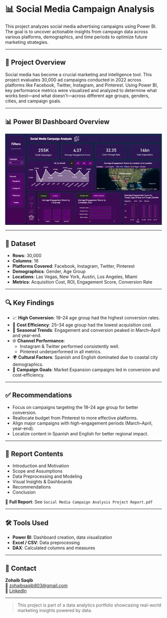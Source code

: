 # 📊 Social Media Campaign Analysis

This project analyzes social media advertising campaigns using Power BI. The goal is to uncover actionable insights from campaign data across various platforms, demographics, and time periods to optimize future marketing strategies.

---

## 📌 Project Overview

Social media has become a crucial marketing and intelligence tool. This project evaluates 30,000 ad campaigns conducted in 2022 across platforms like Facebook, Twitter, Instagram, and Pinterest. Using Power BI, key performance metrics were visualized and analyzed to determine what works best—and what doesn't—across different age groups, genders, cities, and campaign goals.

---

## 📊 Power BI Dashboard Overview

<p align="center">
  <img src="dashboard.jpg" alt="Dashboard Screenshot" width="600"/>
</p>

---

## 📂 Dataset

- **Rows**: 30,000
- **Columns**: 16
- **Platforms Covered**: Facebook, Instagram, Twitter, Pinterest
- **Demographics**: Gender, Age Group
- **Locations**: Las Vegas, New York, Austin, Los Angeles, Miami
- **Metrics**: Acquisition Cost, ROI, Engagement Score, Conversion Rate

---

## 🔍 Key Findings

- 📈 **High Conversion**: 18–24 age group had the highest conversion rates.
- 💸 **Cost Efficiency**: 25–34 age group had the lowest acquisition cost.
- 📅 **Seasonal Trends**: Engagement and conversion peaked in March–April and year-end.
- 🌐 **Channel Performance**:
  - Instagram & Twitter performed consistently well.
  - Pinterest underperformed in all metrics.
- 🌍 **Cultural Factors**: Spanish and English dominated due to coastal city demographics.
- 🎯 **Campaign Goals**: Market Expansion campaigns led in conversion and cost-efficiency.

---

## ✅ Recommendations

- Focus on campaigns targeting the 18–24 age group for better conversion.
- Reallocate budget from Pinterest to more effective platforms.
- Align major campaigns with high-engagement periods (March–April, year-end).
- Localize content in Spanish and English for better regional impact.

---

## 📎 Report Contents

- Introduction and Motivation
- Scope and Assumptions
- Data Preprocessing and Modeling
- Visual Insights & Dashboards
- Recommendations
- Conclusion

📄 **Full Report**: See `Social Media Campaign Analysis Project Report.pdf`

---

## 🛠 Tools Used

- **Power BI**: Dashboard creation, data visualization
- **Excel / CSV**: Data preprocessing
- **DAX**: Calculated columns and measures

---

## 📧 Contact

**Zohaib Saqib**  
📧 zohaibsaqib803@gmail.com  
🔗 [LinkedIn](https://www.linkedin.com/in/muhammadzohaibsaqib)

---

> This project is part of a data analytics portfolio showcasing real-world marketing insights powered by data.
